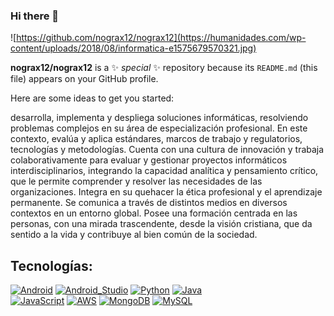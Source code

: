 ### Hi there 👋
![https://github.com/nograx12/nograx12](https://humanidades.com/wp-content/uploads/2018/08/informatica-e1575679570321.jpg)


**nograx12/nograx12** is a ✨ _special_ ✨ repository because its `README.md` (this file) appears on your GitHub profile.

Here are some ideas to get you started:

desarrolla, implementa y despliega soluciones informáticas, resolviendo problemas complejos en su área de especialización profesional. En este contexto, evalúa y aplica estándares, marcos de trabajo y regulatorios, tecnologías y metodologías. Cuenta con una cultura de innovación y trabaja colaborativamente para evaluar y gestionar proyectos informáticos interdisciplinarios, integrando la capacidad analítica y pensamiento crítico, que le permite comprender y resolver las necesidades de las organizaciones. Integra en su quehacer la ética profesional y el aprendizaje permanente. Se comunica a través de distintos medios en diversos contextos en un entorno global. Posee una formación centrada en las personas, con una mirada trascendente, desde la visión cristiana, que da sentido a la vida y contribuye al bien común de la sociedad.

 ## Tecnologías:



[![Android](https://img.shields.io/badge/Android-3DDC84?style=for-the-badge&logo=android&logoColor=white&labelColor=101010)]()
[![Android_Studio](https://img.shields.io/badge/Android_Studio-3DDC84?style=for-the-badge&logo=android-studio&logoColor=white&labelColor=101010)]()
[![Python](https://img.shields.io/badge/Python-yellow?style=for-the-badge&logo=python&logoColor=white&labelColor=101010)]()
[![Java](https://img.shields.io/badge/Java-007396?style=for-the-badge&logo=java&logoColor=white&labelColor=101010)]()
<br>
[![JavaScript](https://img.shields.io/badge/JavaScript-F7DF1E?style=for-the-badge&logo=javascript&logoColor=white&labelColor=101010)]()
[![AWS](https://img.shields.io/badge/AWS-232F3E?style=for-the-badge&logo=amazon-aws&logoColor=white&labelColor=101010)]()
[![MongoDB](https://img.shields.io/badge/MongoDB-47A248?style=for-the-badge&logo=mongodb&logoColor=white&labelColor=101010)]()
[![MySQL](https://img.shields.io/badge/MySQL-4479A1?style=for-the-badge&logo=mysql&logoColor=white&labelColor=101010)]()


